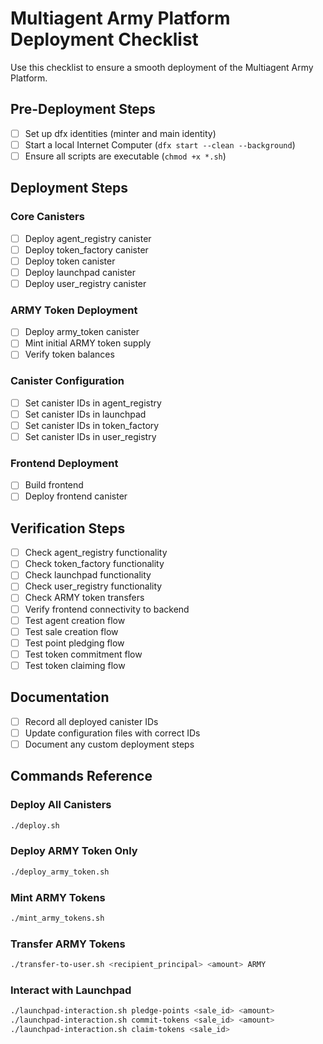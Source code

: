# Multiagent Army Platform Deployment Checklist

Use this checklist to ensure a smooth deployment of the Multiagent Army Platform.

## Pre-Deployment Steps

- [ ] Set up dfx identities (minter and main identity)
- [ ] Start a local Internet Computer (`dfx start --clean --background`)
- [ ] Ensure all scripts are executable (`chmod +x *.sh`)

## Deployment Steps

### Core Canisters

- [ ] Deploy agent_registry canister
- [ ] Deploy token_factory canister
- [ ] Deploy token canister
- [ ] Deploy launchpad canister
- [ ] Deploy user_registry canister

### ARMY Token Deployment

- [ ] Deploy army_token canister
- [ ] Mint initial ARMY token supply
- [ ] Verify token balances

### Canister Configuration

- [ ] Set canister IDs in agent_registry
- [ ] Set canister IDs in launchpad
- [ ] Set canister IDs in token_factory
- [ ] Set canister IDs in user_registry

### Frontend Deployment

- [ ] Build frontend
- [ ] Deploy frontend canister

## Verification Steps

- [ ] Check agent_registry functionality
- [ ] Check token_factory functionality
- [ ] Check launchpad functionality
- [ ] Check user_registry functionality
- [ ] Check ARMY token transfers
- [ ] Verify frontend connectivity to backend
- [ ] Test agent creation flow
- [ ] Test sale creation flow
- [ ] Test point pledging flow
- [ ] Test token commitment flow
- [ ] Test token claiming flow

## Documentation

- [ ] Record all deployed canister IDs
- [ ] Update configuration files with correct IDs
- [ ] Document any custom deployment steps

## Commands Reference

### Deploy All Canisters

```bash
./deploy.sh
```

### Deploy ARMY Token Only

```bash
./deploy_army_token.sh
```

### Mint ARMY Tokens

```bash
./mint_army_tokens.sh
```

### Transfer ARMY Tokens

```bash
./transfer-to-user.sh <recipient_principal> <amount> ARMY
```

### Interact with Launchpad

```bash
./launchpad-interaction.sh pledge-points <sale_id> <amount>
./launchpad-interaction.sh commit-tokens <sale_id> <amount>
./launchpad-interaction.sh claim-tokens <sale_id>
```
